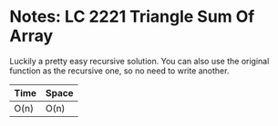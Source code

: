 # Notes: LC 2221 Triangle Sum Of Array

Luckily a pretty easy recursive solution. You can also use the original function
as the recursive one, so no need to write another.

| Time | Space |
| ---- | ----- |
| O(n) | O(n)  |
